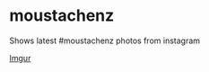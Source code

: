 # moustachenz
Shows latest #moustachenz photos from instagram

[Imgur](http://i.imgur.com/Ny1UrYe.jpg)
